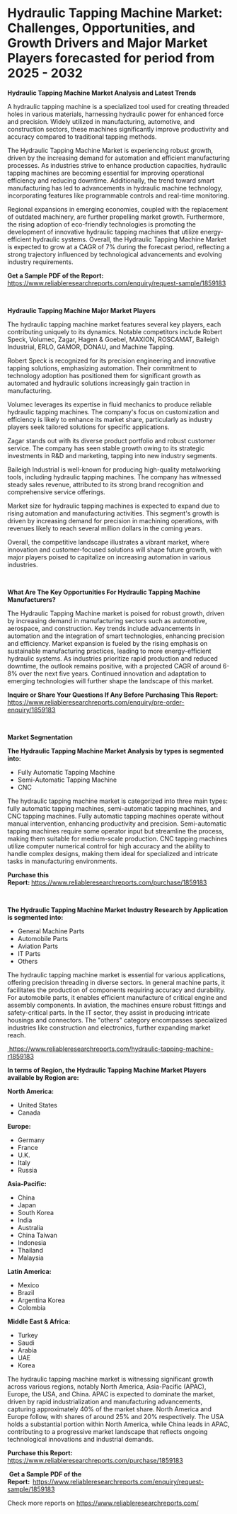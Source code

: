 <p><h1>Hydraulic Tapping Machine Market: Challenges, Opportunities, and Growth Drivers and Major Market Players forecasted for period from 2025 - 2032</h1></p><p><strong>Hydraulic Tapping Machine Market Analysis and Latest Trends</strong></p>
<p><p>A hydraulic tapping machine is a specialized tool used for creating threaded holes in various materials, harnessing hydraulic power for enhanced force and precision. Widely utilized in manufacturing, automotive, and construction sectors, these machines significantly improve productivity and accuracy compared to traditional tapping methods.</p><p>The Hydraulic Tapping Machine Market is experiencing robust growth, driven by the increasing demand for automation and efficient manufacturing processes. As industries strive to enhance production capacities, hydraulic tapping machines are becoming essential for improving operational efficiency and reducing downtime. Additionally, the trend toward smart manufacturing has led to advancements in hydraulic machine technology, incorporating features like programmable controls and real-time monitoring.</p><p>Regional expansions in emerging economies, coupled with the replacement of outdated machinery, are further propelling market growth. Furthermore, the rising adoption of eco-friendly technologies is promoting the development of innovative hydraulic tapping machines that utilize energy-efficient hydraulic systems. Overall, the Hydraulic Tapping Machine Market is expected to grow at a CAGR of 7% during the forecast period, reflecting a strong trajectory influenced by technological advancements and evolving industry requirements.</p></p>
<p><strong>Get a Sample PDF of the Report:&nbsp;</strong> <a href="https://www.reliableresearchreports.com/enquiry/request-sample/1859183?utm_campaign=3362&utm_medium=2&utm_source=Github&utm_content=ia&utm_term=08042025&utm_id=hydraulic-tapping-machine">https://www.reliableresearchreports.com/enquiry/request-sample/1859183</a></p>
<p>&nbsp;</p>
<p><strong>Hydraulic Tapping Machine Major Market Players</strong></p>
<p><p>The hydraulic tapping machine market features several key players, each contributing uniquely to its dynamics. Notable competitors include Robert Speck, Volumec, Zagar, Hagen & Goebel, MAXION, ROSCAMAT, Baileigh Industrial, ERLO, GAMOR, DONAU, and Machine Tapping. </p><p>Robert Speck is recognized for its precision engineering and innovative tapping solutions, emphasizing automation. Their commitment to technology adoption has positioned them for significant growth as automated and hydraulic solutions increasingly gain traction in manufacturing.</p><p>Volumec leverages its expertise in fluid mechanics to produce reliable hydraulic tapping machines. The company's focus on customization and efficiency is likely to enhance its market share, particularly as industry players seek tailored solutions for specific applications.</p><p>Zagar stands out with its diverse product portfolio and robust customer service. The company has seen stable growth owing to its strategic investments in R&D and marketing, tapping into new industry segments.</p><p>Baileigh Industrial is well-known for producing high-quality metalworking tools, including hydraulic tapping machines. The company has witnessed steady sales revenue, attributed to its strong brand recognition and comprehensive service offerings.</p><p>Market size for hydraulic tapping machines is expected to expand due to rising automation and manufacturing activities. This segment's growth is driven by increasing demand for precision in machining operations, with revenues likely to reach several million dollars in the coming years.</p><p>Overall, the competitive landscape illustrates a vibrant market, where innovation and customer-focused solutions will shape future growth, with major players poised to capitalize on increasing automation in various industries.</p></p>
<p>&nbsp;</p>
<p><strong>What Are The Key Opportunities For Hydraulic Tapping Machine Manufacturers?</strong></p>
<p><p>The Hydraulic Tapping Machine market is poised for robust growth, driven by increasing demand in manufacturing sectors such as automotive, aerospace, and construction. Key trends include advancements in automation and the integration of smart technologies, enhancing precision and efficiency. Market expansion is fueled by the rising emphasis on sustainable manufacturing practices, leading to more energy-efficient hydraulic systems. As industries prioritize rapid production and reduced downtime, the outlook remains positive, with a projected CAGR of around 6-8% over the next five years. Continued innovation and adaptation to emerging technologies will further shape the landscape of this market.</p></p>
<p><strong>Inquire or Share Your Questions If Any Before Purchasing This Report:</strong> <a href="https://www.reliableresearchreports.com/enquiry/pre-order-enquiry/1859183?utm_campaign=3362&utm_medium=2&utm_source=Github&utm_content=ia&utm_term=08042025&utm_id=hydraulic-tapping-machine">https://www.reliableresearchreports.com/enquiry/pre-order-enquiry/1859183</a></p>
<p>&nbsp;</p>
<p><strong>Market Segmentation</strong></p>
<p><strong>The Hydraulic Tapping Machine Market Analysis by types is segmented into:</strong></p>
<p><ul><li>Fully Automatic Tapping Machine</li><li>Semi-Automatic Tapping Machine</li><li>CNC</li></ul></p>
<p><p>The hydraulic tapping machine market is categorized into three main types: fully automatic tapping machines, semi-automatic tapping machines, and CNC tapping machines. Fully automatic tapping machines operate without manual intervention, enhancing productivity and precision. Semi-automatic tapping machines require some operator input but streamline the process, making them suitable for medium-scale production. CNC tapping machines utilize computer numerical control for high accuracy and the ability to handle complex designs, making them ideal for specialized and intricate tasks in manufacturing environments.</p></p>
<p><strong>Purchase this Report:&nbsp;</strong><a href="https://www.reliableresearchreports.com/purchase/1859183?utm_campaign=3362&utm_medium=2&utm_source=Github&utm_content=ia&utm_term=08042025&utm_id=hydraulic-tapping-machine">https://www.reliableresearchreports.com/purchase/1859183</a></p>
<p>&nbsp;</p>
<p><strong>The Hydraulic Tapping Machine Market Industry Research by Application is segmented into:</strong></p>
<p><ul><li>General Machine Parts</li><li>Automobile Parts</li><li>Aviation Parts</li><li>IT Parts</li><li>Others</li></ul></p>
<p><p>The hydraulic tapping machine market is essential for various applications, offering precision threading in diverse sectors. In general machine parts, it facilitates the production of components requiring accuracy and durability. For automobile parts, it enables efficient manufacture of critical engine and assembly components. In aviation, the machines ensure robust fittings and safety-critical parts. In the IT sector, they assist in producing intricate housings and connectors. The "others" category encompasses specialized industries like construction and electronics, further expanding market reach.</p></p>
<p><a href="https://www.reliableresearchreports.com/hydraulic-tapping-machine-r1859183?utm_campaign=3362&utm_medium=2&utm_source=Github&utm_content=ia&utm_term=08042025&utm_id=hydraulic-tapping-machine">&nbsp;https://www.reliableresearchreports.com/hydraulic-tapping-machine-r1859183</a></p>
<p><strong>In terms of Region, the Hydraulic Tapping Machine Market Players available by Region are:</strong></p>
<p>
    <p> <strong> North America: </strong>
        <ul>
            <li>United States</li>
            <li>Canada</li>
        </ul>
        </p> 
    <p> <strong> Europe: </strong>
        <ul>
            <li>Germany</li>
            <li>France</li>
            <li>U.K.</li>
            <li>Italy</li>
            <li>Russia</li>
        </ul>
        </p> 
    <p> <strong> Asia-Pacific: </strong>
        <ul>
            <li>China</li>
            <li>Japan</li>
            <li>South Korea</li>
            <li>India</li>
            <li>Australia</li>
            <li>China Taiwan</li>
            <li>Indonesia</li>
            <li>Thailand</li>
            <li>Malaysia</li>
        </ul>
        </p> 
    <p> <strong> Latin America: </strong>
        <ul>
            <li>Mexico</li>
            <li>Brazil</li>
            <li>Argentina Korea</li>
            <li>Colombia</li>
        </ul>
        </p> 
    <p> <strong> Middle East & Africa: </strong>
        <ul>
            <li>Turkey</li>
            <li>Saudi</li>
            <li>Arabia</li>
            <li>UAE</li>
            <li>Korea</li>
        </ul>
    </p>
    </p>
<p><p>The hydraulic tapping machine market is witnessing significant growth across various regions, notably North America, Asia-Pacific (APAC), Europe, the USA, and China. APAC is expected to dominate the market, driven by rapid industrialization and manufacturing advancements, capturing approximately 40% of the market share. North America and Europe follow, with shares of around 25% and 20% respectively. The USA holds a substantial portion within North America, while China leads in APAC, contributing to a progressive market landscape that reflects ongoing technological innovations and industrial demands.</p></p>
<p><strong>Purchase this Report: </strong><a href="https://www.reliableresearchreports.com/purchase/1859183?utm_campaign=3362&utm_medium=2&utm_source=Github&utm_content=ia&utm_term=08042025&utm_id=hydraulic-tapping-machine">https://www.reliableresearchreports.com/purchase/1859183</a></p>
<p>&nbsp;<strong>Get a Sample PDF of the Report:&nbsp;&nbsp;</strong><a href="https://www.reliableresearchreports.com/enquiry/request-sample/1859183?utm_campaign=3362&utm_medium=2&utm_source=Github&utm_content=ia&utm_term=08042025&utm_id=hydraulic-tapping-machine">https://www.reliableresearchreports.com/enquiry/request-sample/1859183</a></p>
<p><strong></strong></p>
<p>Check more reports on <a href="https://www.reliableresearchreports.com/?utm_campaign=3362&utm_medium=2&utm_source=Github&utm_content=ia&utm_term=08042025&utm_id=hydraulic-tapping-machine">https://www.reliableresearchreports.com/</a></p>
